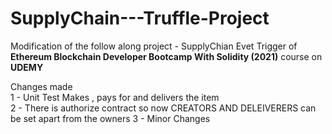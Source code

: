 # SupplyChain---Truffle-Project

Modification of the follow along project - SupplyChian Evet Trigger of **Ethereum Blockchain Developer Bootcamp With Solidity (2021)** course on **UDEMY**

Changes made  
1 - Unit Test Makes , pays for and delivers the item  
2 - There is authorize contract so now CREATORS AND DELEIVERERS can be set apart from the owners
3 - Minor Changes
